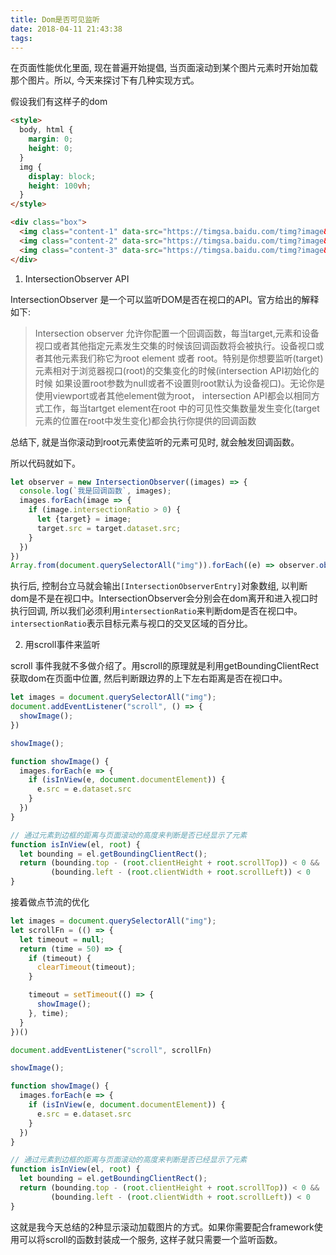 ```yaml
---
title: Dom是否可见监听
date: 2018-04-11 21:43:38
tags:
---
```


在页面性能优化里面, 现在普遍开始提倡, 当页面滚动到某个图片元素时开始加载那个图片。所以, 今天来探讨下有几种实现方式。

假设我们有这样子的dom
``` html
<style>
  body, html {
    margin: 0;
    height: 0;
  }
  img {
    display: block;
    height: 100vh;
  }
</style>

<div class="box">
  <img class="content-1" data-src="https://timgsa.baidu.com/timg?image&quality=80&size=b9999_10000&sec=1523470404210&di=9e0756eff787371b297db5f8741d4b32&imgtype=0&src=http%3A%2F%2Fimgsrc.baidu.com%2Fimgad%2Fpic%2Fitem%2F8b82b9014a90f6037cb445933312b31bb151edda.jpg" />
  <img class="content-2" data-src="https://timgsa.baidu.com/timg?image&quality=80&size=b9999_10000&sec=1523470404210&di=e8b9b2b30df3fe6d856f4c3e19a6d420&imgtype=0&src=http%3A%2F%2Fpic15.nipic.com%2F20110803%2F7180732_211822337168_2.jpg"/>
  <img class="content-3" data-src="https://timgsa.baidu.com/timg?image&quality=80&size=b9999_10000&sec=1523470462666&di=97f0de7b723fd2d40e6bde945d6073c0&imgtype=0&src=http%3A%2F%2Fimgsrc.baidu.com%2Fimage%2Fc0%253Dpixel_huitu%252C0%252C0%252C294%252C40%2Fsign%3Dc690ddf3edcd7b89fd6132c3665c27cb%2F8b82b9014a90f603611a417e3212b31bb051ed65.jpg"/>
</div>
```

1. IntersectionObserver API

IntersectionObserver 是一个可以监听DOM是否在视口的API。官方给出的解释如下:

> Intersection observer 允许你配置一个回调函数，每当target,元素和设备视口或者其他指定元素发生交集的时候该回调函数将会被执行。设备视口或者其他元素我们称它为root element 或者 root。特别是你想要监听(target)元素相对于浏览器视口(root)的交集变化的时候(intersection API初始化的时候 如果设置root参数为null或者不设置则root默认为设备视口)。无论你是使用viewport或者其他element做为root， intersection API都会以相同方式工作，每当tartget element在root 中的可见性交集数量发生变化(target元素的位置在root中发生变化)都会执行你提供的回调函数

总结下, 就是当你滚动到root元素使监听的元素可见时, 就会触发回调函数。

所以代码就如下。

``` javascript
let observer = new IntersectionObserver((images) => {
  console.log(`我是回调函数`, images);
  images.forEach(image => {
    if (image.intersectionRatio > 0) {
      let {target} = image;
      target.src = target.dataset.src;
    }
  })
})
Array.from(document.querySelectorAll("img")).forEach((e) => observer.observe(e))
```

执行后, 控制台立马就会输出`[IntersectionObserverEntry]`对象数组, 以判断dom是不是在视口中。IntersectionObserver会分别会在dom离开和进入视口时执行回调, 所以我们必须利用`intersectionRatio`来判断dom是否在视口中。`intersectionRatio`表示目标元素与视口的交叉区域的百分比。

2. 用scroll事件来监听

scroll 事件我就不多做介绍了。用scroll的原理就是利用getBoundingClientRect获取dom在页面中位置, 然后判断跟边界的上下左右距离是否在视口中。

``` javascript
let images = document.querySelectorAll("img");
document.addEventListener("scroll", () => {
  showImage();
})

showImage();

function showImage() {
  images.forEach(e => {
    if (isInView(e, document.documentElement)) {
      e.src = e.dataset.src
    }
  })
}

// 通过元素到边框的距离与页面滚动的高度来判断是否已经显示了元素
function isInView(el, root) {
  let bounding = el.getBoundingClientRect();
  return (bounding.top - (root.clientHeight + root.scrollTop)) < 0 &&
         (bounding.left - (root.clientWidth + root.scrollLeft)) < 0
}
```

接着做点节流的优化

``` javascript
let images = document.querySelectorAll("img");
let scrollFn = (() => {
  let timeout = null;
  return (time = 50) => {
    if (timeout) {
      clearTimeout(timeout);
    }

    timeout = setTimeout(() => {
      showImage();
    }, time);
  }
})()

document.addEventListener("scroll", scrollFn)

showImage();

function showImage() {
  images.forEach(e => {
    if (isInView(e, document.documentElement)) {
      e.src = e.dataset.src
    }
  })
}

// 通过元素到边框的距离与页面滚动的高度来判断是否已经显示了元素
function isInView(el, root) {
  let bounding = el.getBoundingClientRect();
  return (bounding.top - (root.clientHeight + root.scrollTop)) < 0 &&
         (bounding.left - (root.clientWidth + root.scrollLeft)) < 0
}
```

这就是我今天总结的2种显示滚动加载图片的方式。如果你需要配合framework使用可以将scroll的函数封装成一个服务, 这样子就只需要一个监听函数。
